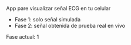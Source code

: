 App pare visualizar señal ECG en tu celular
- Fase 1: solo señal simulada
- Fase 2: señal obtenida de prueba real en vivo

Fase actual: 1
